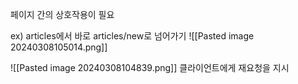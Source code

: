 
페이지 간의 상호작용이 필요

ex) articles에서 바로 articles/new로 넘어가기
![[Pasted image 20240308105014.png]]


![[Pasted image 20240308104839.png]]
클라이언트에게 재요청을 지시 






